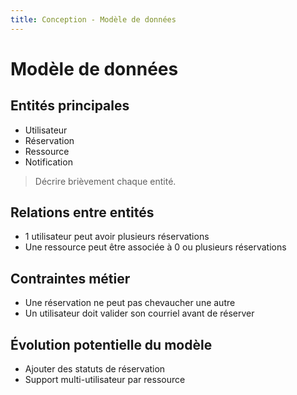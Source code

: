 ```yaml
---
title: Conception - Modèle de données
---
```


# Modèle de données

## Entités principales

- Utilisateur
- Réservation
- Ressource
- Notification

> Décrire brièvement chaque entité.

## Relations entre entités

- 1 utilisateur peut avoir plusieurs réservations
- Une ressource peut être associée à 0 ou plusieurs réservations

## Contraintes métier

- Une réservation ne peut pas chevaucher une autre
- Un utilisateur doit valider son courriel avant de réserver

## Évolution potentielle du modèle

- Ajouter des statuts de réservation
- Support multi-utilisateur par ressource
